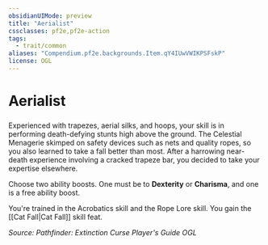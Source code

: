 ```yaml
---
obsidianUIMode: preview
title: "Aerialist"
cssclasses: pf2e,pf2e-action
tags:
  - trait/common
aliases: "Compendium.pf2e.backgrounds.Item.qY4IUwVWIKPSFskP"
license: OGL
---
```

# Aerialist

### 






Experienced with trapezes, aerial silks, and hoops, your skill is in performing death-defying stunts high above the ground. The Celestial Menagerie skimped on safety devices such as nets and quality ropes, so you also learned to take a fall better than most. After a harrowing near-death experience involving a cracked trapeze bar, you decided to take your expertise elsewhere.

Choose two ability boosts. One must be to **Dexterity** or **Charisma**, and one is a free ability boost.

You're trained in the Acrobatics skill and the Rope Lore skill. You gain the [[Cat Fall|Cat Fall]] skill feat.

*Source: Pathfinder: Extinction Curse Player's Guide*
*OGL*